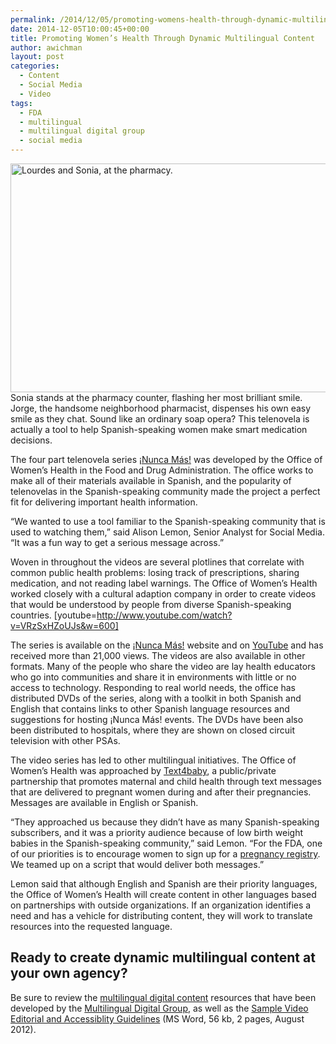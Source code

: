 ```yaml
---
permalink: /2014/12/05/promoting-womens-health-through-dynamic-multilingual-content/
date: 2014-12-05T10:00:45+00:00
title: Promoting Women’s Health Through Dynamic Multilingual Content
author: awichman
layout: post
categories:
  - Content
  - Social Media
  - Video
tags:
  - FDA
  - multilingual
  - multilingual digital group
  - social media
---
```


<img class="aligncenter size-full wp-image-223591" src="https://s3.amazonaws.com/sitesusa/wp-content/uploads/sites/212/2014/12/600-x-336-Nunca-Mas-Lourdes-y-Sonia.jpg" alt="Lourdes and Sonia, at the pharmacy." width="600" height="366" />Sonia stands at the pharmacy counter, flashing her most brilliant smile. Jorge, the handsome neighborhood pharmacist, dispenses his own easy smile as they chat. Sound like an ordinary soap opera? This telenovela is actually a tool to help Spanish-speaking women make smart medication decisions.

The four part telenovela series [¡Nunca Más!](http://www.fda.gov/ForConsumers/ByAudience/ForWomen/ucm269846.htm) was developed by the Office of Women’s Health in the Food and Drug Administration. The office works to make all of their materials available in Spanish, and the popularity of telenovelas in the Spanish-speaking community made the project a perfect fit for delivering important health information.

“We wanted to use a tool familiar to the Spanish-speaking community that is used to watching them,” said Alison Lemon, Senior Analyst for Social Media. “It was a fun way to get a serious message across.”

Woven in throughout the videos are several plotlines that correlate with common public health problems: losing track of prescriptions, sharing medication, and not reading label warnings. The Office of Women’s Health worked closely with a cultural adaption company in order to create videos that would be understood by people from diverse Spanish-speaking countries. [youtube=http://www.youtube.com/watch?v=VRzSxHZoUJs&w=600]

The series is available on the [¡Nunca Más!](http://www.fda.gov/ForConsumers/ByAudience/ForWomen/ucm269846.htm) website and on [YouTube](http://www.youtube.com/watch?v=sDsly23au8M) and has received more than 21,000 views. The videos are also available in other formats. Many of the people who share the video are lay health educators who go into communities and share it in environments with little or no access to technology. Responding to real world needs, the office has distributed DVDs of the series, along with a toolkit in both Spanish and English that contains links to other Spanish language resources and suggestions for hosting ¡Nunca Más! events. The DVDs have been also been distributed to hospitals, where they are shown on closed circuit television with other PSAs.

The video series has led to other multilingual initiatives. The Office of Women’s Health was approached by [Text4baby](https://www.text4baby.org/), a public/private partnership that promotes maternal and child health through text messages that are delivered to pregnant women during and after their pregnancies. Messages are available in English or Spanish.

“They approached us because they didn&#8217;t have as many Spanish-speaking subscribers, and it was a priority audience because of low birth weight babies in the Spanish-speaking community,” said Lemon. “For the FDA, one of our priorities is to encourage women to sign up for a [pregnancy registry](http://www.fda.gov/ScienceResearch/SpecialTopics/WomensHealthResearch/ucm251314.htm). We teamed up on a script that would deliver both messages.”

Lemon said that although English and Spanish are their priority languages, the Office of Women’s Health will create content in other languages based on partnerships with outside organizations. If an organization identifies a need and has a vehicle for distributing content, they will work to translate resources into the requested language.

## Ready to create dynamic multilingual content at your own agency?

Be sure to review the [multilingual digital content](https://www.digitalgov.gov/2014/07/01/multilingual-digital-content/) resources that have been developed by the [Multilingual Digital Group](https://www.digitalgov.gov/communities/government-multilingual-websites-community/), as well as the [Sample Video Editorial and Accessiblity Guidelines](https://s3.amazonaws.com/sitesusa/wp-content/uploads/sites/212/2014/07/Accessibility-Editorial-Guidelines-for-YouTube.doc) (MS Word, 56 kb, 2 pages, August 2012).